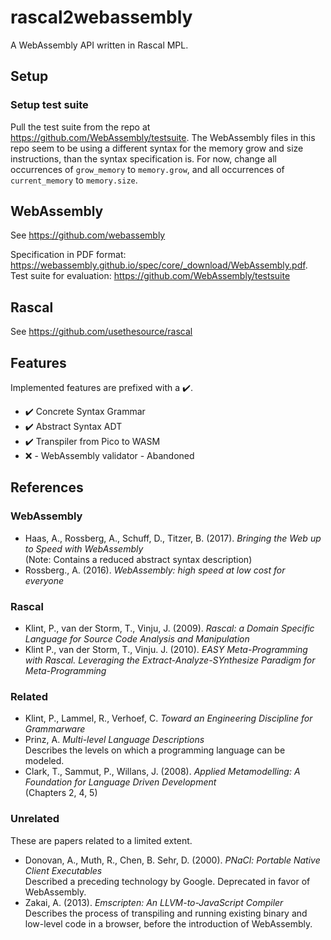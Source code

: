 # rascal2webassembly
A WebAssembly API written in Rascal MPL.

## Setup

### Setup test suite
Pull the test suite from the repo at <https://github.com/WebAssembly/testsuite>. The WebAssembly files in this repo seem to be using a different syntax for the memory grow and size instructions, than the syntax specification is. For now, change all occurrences of `grow_memory` to `memory.grow`, and all occurrences of `current_memory` to `memory.size`.

## WebAssembly
See <https://github.com/webassembly>

Specification in PDF format: <https://webassembly.github.io/spec/core/_download/WebAssembly.pdf>.\
Test suite for evaluation: <https://github.com/WebAssembly/testsuite>

## Rascal
See <https://github.com/usethesource/rascal>

## Features
Implemented features are prefixed with a :heavy_check_mark:.
* :heavy_check_mark: Concrete Syntax Grammar
* :heavy_check_mark: Abstract Syntax ADT
* :heavy_check_mark: Transpiler from Pico to WASM
* :x: - WebAssembly validator - Abandoned

## References

### WebAssembly
* Haas, A., Rossberg, A., Schuff, D., Titzer, B. (2017). *Bringing the Web up to Speed with WebAssembly*\
  (Note: Contains a reduced abstract syntax description)
* Rossberg., A. (2016). *WebAssembly: high speed at low cost for everyone*

### Rascal
* Klint, P., van der Storm, T., Vinju, J. (2009). *Rascal: a Domain Specific Language for Source Code Analysis and Manipulation*
* Klint P., van der Storm, T., Vinju. J. (2010). *EASY Meta-Programming with Rascal. Leveraging the Extract-Analyze-SYnthesize Paradigm for Meta-Programming*

### Related
* Klint, P., Lammel, R., Verhoef, C. *Toward an Engineering Discipline for Grammarware*
* Prinz, A. *Multi-level Language Descriptions*\
  Describes the levels on which a programming language can be modeled.
* Clark, T., Sammut, P., Willans, J. (2008). *Applied Metamodelling: A Foundation for Language Driven Development*\
  (Chapters 2, 4, 5)

### Unrelated
These are papers related to a limited extent.
* Donovan, A., Muth, R., Chen, B. Sehr, D. (2000). *PNaCl: Portable Native Client Executables*\
  Described a preceding technology by Google. Deprecated in favor of WebAssembly.
* Zakai, A. (2013). *Emscripten: An LLVM-to-JavaScript Compiler*\
  Describes the process of transpiling and running existing binary and low-level code in a browser, before the introduction of WebAssembly.

